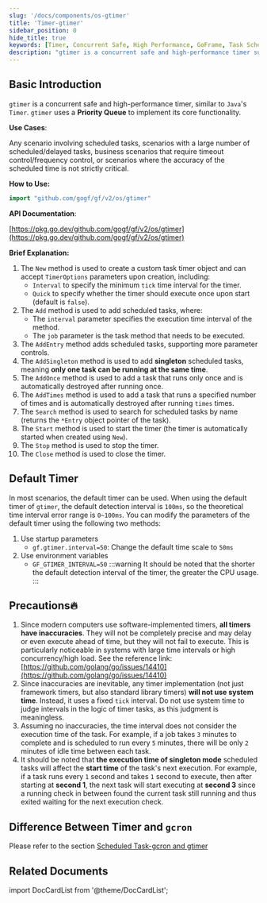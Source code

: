 ```yaml
---
slug: '/docs/components/os-gtimer'
title: 'Timer-gtimer'
sidebar_position: 0
hide_title: true
keywords: [Timer, Concurrent Safe, High Performance, GoFrame, Task Scheduling, Delayed Tasks, Timeout Control, Frequency Control, Task Management, Singleton Mode]
description: "gtimer is a concurrent safe and high-performance timer suitable for scenarios with a large number of scheduled tasks and delayed tasks. It supports timeout control and frequency control. gtimer provides various task management methods, including adding singleton and run-once tasks, and allows customization of timer parameters."
---
```


## Basic Introduction

`gtimer` is a concurrent safe and high-performance timer, similar to `Java`'s `Timer`. `gtimer` uses a **Priority Queue** to implement its core functionality.

**Use Cases**:

Any scenario involving scheduled tasks, scenarios with a large number of scheduled/delayed tasks, business scenarios that require timeout control/frequency control, or scenarios where the accuracy of the scheduled time is not strictly critical.

**How to Use:**

```go
import "github.com/gogf/gf/v2/os/gtimer"
```

**API Documentation**:

[https://pkg.go.dev/github.com/gogf/gf/v2/os/gtimer](https://pkg.go.dev/github.com/gogf/gf/v2/os/gtimer)

**Brief Explanation:**

1. The `New` method is used to create a custom task timer object and can accept `TimerOptions` parameters upon creation, including:
    - `Interval` to specify the minimum `tick` time interval for the timer.
    - `Quick` to specify whether the timer should execute once upon start (default is `false`).
2. The `Add` method is used to add scheduled tasks, where:
    - The `interval` parameter specifies the execution time interval of the method.
    - The `job` parameter is the task method that needs to be executed.
3. The `AddEntry` method adds scheduled tasks, supporting more parameter controls.
4. The `AddSingleton` method is used to add **singleton** scheduled tasks, meaning **only one task can be running at the same time**.
5. The `AddOnce` method is used to add a task that runs only once and is automatically destroyed after running once.
6. The `AddTimes` method is used to add a task that runs a specified number of times and is automatically destroyed after running `times` times.
7. The `Search` method is used to search for scheduled tasks by name (returns the `*Entry` object pointer of the task).
8. The `Start` method is used to start the timer (the timer is automatically started when created using `New`).
9. The `Stop` method is used to stop the timer.
10. The `Close` method is used to close the timer.

## Default Timer

In most scenarios, the default timer can be used. When using the default timer of `gtimer`, the default detection interval is `100ms`, so the theoretical time interval error range is `0~100ms`. You can modify the parameters of the default timer using the following two methods:

1. Use startup parameters
   - `gf.gtimer.interval=50`: Change the default time scale to `50ms`
2. Use environment variables
   - `GF_GTIMER_INTERVAL=50`
:::warning
It should be noted that the shorter the default detection interval of the timer, the greater the CPU usage.
:::
## Precautions🔥

1. Since modern computers use software-implemented timers, **all timers have inaccuracies**. They will not be completely precise and may delay or even execute ahead of time, but they will not fail to execute. This is particularly noticeable in systems with large time intervals or high concurrency/high load. See the reference link: [https://github.com/golang/go/issues/14410](https://github.com/golang/go/issues/14410)
2. Since inaccuracies are inevitable, any timer implementation (not just framework timers, but also standard library timers) **will not use system time**. Instead, it uses a fixed `tick` interval. Do not use system time to judge intervals in the logic of timer tasks, as this judgment is meaningless.
3. Assuming no inaccuracies, the time interval does not consider the execution time of the task. For example, if a job takes `3` minutes to complete and is scheduled to run every `5` minutes, there will be only `2` minutes of idle time between each task.
4. It should be noted that **the execution time of singleton mode** scheduled tasks will affect the **start time** of the task's next execution. For example, if a task runs every `1` second and takes `1` second to execute, then after starting at **second 1**, the next task will start executing at **second 3** since a running check in between found the current task still running and thus exited waiting for the next execution check.

## Difference Between Timer and `gcron`

Please refer to the section [Scheduled Task-gcron and gtimer](../scheduled-task-gcron/scheduled-task-gcron-and-gtimer.md)

## Related Documents

import DocCardList from '@theme/DocCardList';

<DocCardList />
